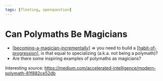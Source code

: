 ```yaml
---
tags: [fleeting, openquestion]
---
```


# Can Polymaths Be Magicians

- [[becoming-a-magician-incrementally]] => you need to build a [[habit-of-progression]], is that equal to specializing (a.k.a. not being a polymath)?
- Are there some inspiring examples of polymaths as magicians?

Interesting source: https://medium.com/accelerated-intelligence/modern-polymath-81f882ce52db

[//begin]: # "Autogenerated link references for markdown compatibility"
[becoming-a-magician-incrementally]: becoming-a-magician-incrementally "Becoming a Magician Incrementally"
[habit-of-progression]: habit-of-progression "Habit of Progression"
[//end]: # "Autogenerated link references"